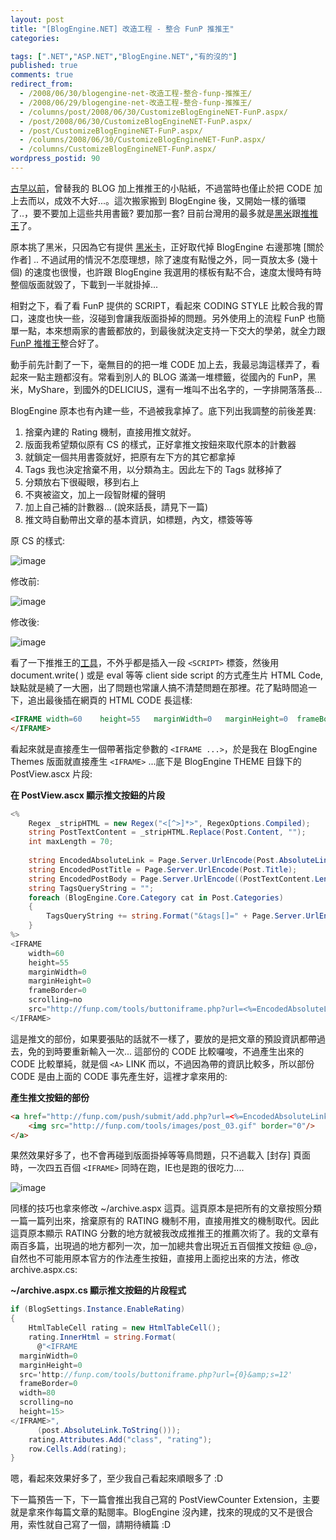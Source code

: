 ```yaml
---
layout: post
title: "[BlogEngine.NET] 改造工程 - 整合 FunP 推推王"
categories:

tags: [".NET","ASP.NET","BlogEngine.NET","有的沒的"]
published: true
comments: true
redirect_from:
  - /2008/06/30/blogengine-net-改造工程-整合-funp-推推王/
  - /2008/06/29/blogengine-net-改造工程-整合-funp-推推王/
  - /columns/post/2008/06/30/CustomizeBlogEngineNET-FunP.aspx/
  - /post/2008/06/30/CustomizeBlogEngineNET-FunP.aspx/
  - /post/CustomizeBlogEngineNET-FunP.aspx/
  - /columns/2008/06/30/CustomizeBlogEngineNET-FunP.aspx/
  - /columns/CustomizeBlogEngineNET-FunP.aspx/
wordpress_postid: 90
---
```

[古早以前](/post/e68ea8!!!.aspx)，曾替我的 BLOG 加上推推王的小貼紙，不過當時也僅止於把 CODE 加上去而以，成效不大好...。這次搬家搬到 BlogEngine 後，又開始一樣的循環了..，要不要加上這些共用書籤? 要加那一套? 目前台灣用的最多就是[黑米](http://www.hemidemi.com/)跟[推推王](http://www.funp.com/)了。

原本挑了黑米，只因為它有提供 [黑米卡](http://www.hemidemi.com/blogtools/hemi_card)，正好取代掉 BlogEngine 右邊那塊 [關於作者] .. 不過試用的情況不怎麼理想，除了速度有點慢之外，同一頁放太多 (幾十個) 的速度也很慢，也許跟 BlogEngine 我選用的樣板有點不合，速度太慢時有時整個版面就毀了，下載到一半就掛掉...

相對之下，看了看 FunP 提供的 SCRIPT，看起來 CODING STYLE 比較合我的胃口，速度也快一些，沒碰到會讓我版面掛掉的問題。另外使用上的流程 FunP 也簡單一點，本來想兩家的書籤都放的，到最後就決定支持一下交大的學弟，就全力跟 [FunP 推推王](http://www.funp.com/)整合好了。

動手前先計劃了一下，毫無目的的把一堆 CODE 加上去，我最忌誨這樣弄了，看起來一點主題都沒有。常看到別人的 BLOG 滿滿一堆標籤，從國內的 FunP，黑米，MyShare，到國外的DELICIUS，還有一堆叫不出名字的，一字排開落落長...

BlogEngine 原本也有內建一些，不過被我拿掉了。底下列出我調整的前後差異:

1. 捨棄內建的 Rating 機制，直接用推文就好。
2. 版面我希望類似原有 CS 的樣式，正好拿推文按鈕來取代原本的計數器
3. 就鎖定一個共用書簽就好，把原有左下方的其它都拿掉
4. Tags 我也決定捨棄不用，以分類為主。因此左下的 Tags 就移掉了
5. 分類放右下很礙眼，移到右上
6. 不爽被盜文，加上一段智財權的聲明
7. 加上自己補的計數器... (說來話長，請見下一篇)
8. 推文時自動帶出文章的基本資訊，如標題，內文，標簽等等

原 CS 的樣式:

![image](/wp-content/be-files/WindowsLiveWriter/BlogEngine.NETFunP_11CED/image_10.png)

修改前:

![image](/wp-content/be-files/WindowsLiveWriter/BlogEngine.NETFunP_11CED/image_11.png)

修改後:

![image](/wp-content/be-files/WindowsLiveWriter/BlogEngine.NETFunP_11CED/image_12.png)

看了一下推推王的[工具](http://funp.com/tools/buttongen.php)，不外乎都是插入一段 `<SCRIPT>` 標簽，然後用 document.write( ) 或是 eval 等等 client side script 的方式產生片 HTML Code, 缺點就是繞了一大圈，出了問題也常讓人搞不清楚問題在那裡。花了點時間追一下，追出最後插在網頁的 HTML CODE 長這樣:

```html
<IFRAME	width=60 	height=55	marginWidth=0 	marginHeight=0 	frameBorder=0 	scrolling=no 	src="http://funp.com/tools/buttoniframe.php?url=xxxxxxxxxxxxxx&s=1">
</IFRAME>
```

看起來就是直接產生一個帶著指定參數的 `<IFRAME ...>`，於是我在 BlogEngine Themes 版面就直接產生 `<IFRAME>` ...底下是 BlogEngine THEME 目錄下的 PostView.ascx 片段:

**在 PostView.ascx 顯示推文按鈕的片段**

```csharp
<%
    Regex _stripHTML = new Regex("<[^>]*>", RegexOptions.Compiled);
    string PostTextContent = _stripHTML.Replace(Post.Content, "");
    int maxLength = 70;
    
    string EncodedAbsoluteLink = Page.Server.UrlEncode(Post.AbsoluteLink.ToString());
    string EncodedPostTitle = Page.Server.UrlEncode(Post.Title);
    string EncodedPostBody = Page.Server.UrlEncode((PostTextContent.Length > maxLength) ? (PostTextContent.Substring(0, maxLength) + "...") : (PostTextContent));
    string TagsQueryString = "";
    foreach (BlogEngine.Core.Category cat in Post.Categories)
    {
        TagsQueryString += string.Format("&tags[]=" + Page.Server.UrlEncode(cat.Title));
    }
%>
<IFRAME
    width=60 
    height=55
    marginWidth=0 
    marginHeight=0 
    frameBorder=0 
    scrolling=no 
    src="http://funp.com/tools/buttoniframe.php?url=<%=EncodedAbsoluteLink %>&s=1">
</IFRAME>
```

這是推文的部份，如果要張貼的話就不一樣了，要放的是把文章的預設資訊都帶過去，免的到時要重新輸入一次... 這部份的 CODE 比較囉唆，不過產生出來的 CODE 比較單純，就是個 `<A>` LINK 而以，不過因為帶的資訊比較多，所以部份 CODE 是由上面的 CODE 事先產生好，這裡才拿來用的:

**產生推文按鈕的部份**

```html
<a href="http://funp.com/push/submit/add.php?url=<%=EncodedAbsoluteLink %>&s=<%=EncodedPostTitle %>&t=<%=EncodedPostBody %><%=TagsQueryString %>&via=tools" title="貼到funP">
    <img src="http://funp.com/tools/images/post_03.gif" border="0"/>
</a>
```

果然效果好多了，也不會再碰到版面掛掉等等鳥問題，只不過載入 [封存] 頁面時，一次四五百個 `<IFRAME>` 同時在跑，IE也是跑的很吃力....

![image](/wp-content/be-files/WindowsLiveWriter/BlogEngine.NETFunP_11CED/image_3.png)

同樣的技巧也拿來修改 ~/archive.aspx 這頁。這頁原本是把所有的文章按照分類一篇一篇列出來，捨棄原有的 RATING 機制不用，直接用推文的機制取代。因此這頁原本顯示 RATING 分數的地方就被我改成推推王的推薦次術了。我的文章有兩百多篇，出現過的地方都列一次，加一加總共會出現近五百個推文按鈕 @_@，自然也不可能用原本官方的作法產生按鈕，直接用上面挖出來的方法，修改 archive.aspx.cs:

**~/archive.aspx.cs 顯示推文按鈕的片段程式**

```csharp
if (BlogSettings.Instance.EnableRating)
{
    HtmlTableCell rating = new HtmlTableCell();
    rating.InnerHtml = string.Format(
      @"<IFRAME 
  marginWidth=0 
  marginHeight=0 
  src='http://funp.com/tools/buttoniframe.php?url={0}&amp;s=12' 
  frameBorder=0 
  width=80 
  scrolling=no 
  height=15>
</IFRAME>", 
      (post.AbsoluteLink.ToString()));
    rating.Attributes.Add("class", "rating");
    row.Cells.Add(rating);
}
```

嗯，看起來效果好多了，至少我自己看起來順眼多了 :D 

下一篇預告一下，下一篇會推出我自己寫的 PostViewCounter Extension，主要就是拿來作每篇文章的點閱率。BlogEngine 沒內建，找來的現成的又不是很合用，索性就自己寫了一個，請期待續篇 :D